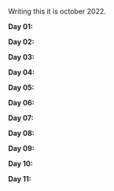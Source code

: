 Writing this it is october 2022.

**Day 01:** 

**Day 02:** 

**Day 03:** 

**Day 04:** 

**Day 05:** 

**Day 06:** 

**Day 07:** 

**Day 08:** 

**Day 09:** 

**Day 10:** 

**Day 11:** 